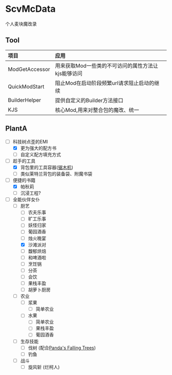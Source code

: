 # ScvMcData
个人麦块魔改录

## Tool
|项目|应用|
|:----|:----|
|ModGetAccessor|用来获取Mod一些类的不可访问的属性方法让kjs能够访问|
|QuickModStart|阻止Mod在启动阶段频繁url请求阻止启动的继续|
|BuilderHelper|提供自定义的Builder方法接口|
|KJS|核心Mod,用来对整合包的魔改、统一|


## PlantA

- [ ] 科技树点歪的EMI
  - [x] 更为强大的配方书
  - [ ] 自定义配方填充方式
- [ ] 趁手的工具
  - [x] 背包里的工具容器([锯木机](https://www.mcmod.cn/class/10894.html))
  - [ ] 类似莱特兰背包的装备袋、附魔书袋
- [ ] 便捷的书籍
  - [x] 帕秋莉
  - [ ] 沉浸工程?
- [ ] 全能伙伴女仆
  - [ ] 厨艺
    - [ ] 农夫乐事
    - [ ] 旷工乐事
    - [ ] 妖怪归家
    - [ ] 葡园酒香
    - [ ] 烛火晚宴
    - [x] 沙滩派对
    - [ ] 馥郁烘焙
    - [ ] 和啤酒啦
    - [ ] 烹饪锅
    - [ ] 分茶
    - [ ] 会饮
    - [ ] 果栈丰盈
    - [ ] 胡萝卜厨房
  - [ ] 农业
    - [ ] 浆果
      - [ ] 简单农业
    - [ ] 水果
      - [ ] 简单农业
      - [ ] 果栈丰盈
      - [ ] 葡园酒香
  - [ ] 生存技能
    - [ ] 伐树 (配合[Panda's Falling Trees](https://www.mcmod.cn/class/10894.html))
    - [ ] 钓鱼
  - [ ] 战斗
    - [ ] 旋风斩 (烂柯人)
